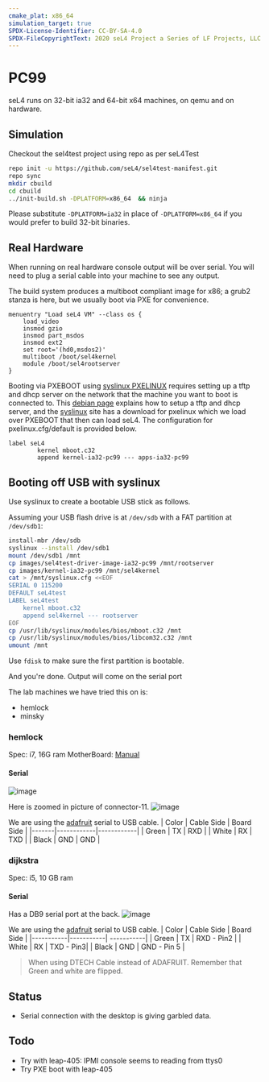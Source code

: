 ```yaml
---
cmake_plat: x86_64
simulation_target: true
SPDX-License-Identifier: CC-BY-SA-4.0
SPDX-FileCopyrightText: 2020 seL4 Project a Series of LF Projects, LLC.
---
```

# PC99
seL4 runs on 32-bit ia32 and 64-bit x64 machines, on qemu and on
hardware.

## Simulation

Checkout the sel4test project using repo as per seL4Test
```bash
repo init -u https://github.com/seL4/sel4test-manifest.git
repo sync
mkdir cbuild
cd cbuild
../init-build.sh -DPLATFORM=x86_64  && ninja
```
Please substitute `-DPLATFORM=ia32` in place of `-DPLATFORM=x86_64` if you would
prefer to build 32-bit binaries.

## Real Hardware
 When running on real hardware console output will be
over serial. You will need to plug a serial cable into your machine to
see any output.

The build system produces a multiboot compliant image for x86; a grub2
stanza is here, but we usually boot via PXE for convenience.
```
menuentry "Load seL4 VM" --class os {
    load_video
    insmod gzio
    insmod part_msdos
    insmod ext2
    set root='(hd0,msdos2)'
    multiboot /boot/sel4kernel
    module /boot/sel4rootserver
}
```

Booting via PXEBOOT using
[syslinux PXELINUX](http://www.syslinux.org/wiki/index.php?title=PXELINUX) requires setting up a tftp and dhcp server on the network
that the machine you want to boot is connected to. This
[debian page](https://debian-administration.org/article/478/Setting_up_a_server_for_PXE_network_booting) explains how to setup a tftp and dhcp server, and the
[syslinux](http://www.syslinux.org/wiki/index.php?title=Download)
site has a download for pxelinux which we load over PXEBOOT
that then can load seL4. The configuration for pxelinux.cfg/default is
provided below.
```
label seL4
        kernel mboot.c32
        append kernel-ia32-pc99 --- apps-ia32-pc99
```

## Booting off USB with syslinux

Use syslinux to create a bootable USB stick as follows.

Assuming your USB flash drive is at `/dev/sdb` with a FAT partition at
`/dev/sdb1`:
```bash
install-mbr /dev/sdb
syslinux --install /dev/sdb1
mount /dev/sdb1 /mnt
cp images/sel4test-driver-image-ia32-pc99 /mnt/rootserver
cp images/kernel-ia32-pc99 /mnt/sel4kernel
cat > /mnt/syslinux.cfg <<EOF
SERIAL 0 115200
DEFAULT seL4test
LABEL seL4test
    kernel mboot.c32
    append sel4kernel --- rootserver
EOF
cp /usr/lib/syslinux/modules/bios/mboot.c32 /mnt
cp /usr/lib/syslinux/modules/bios/libcom32.c32 /mnt
umount /mnt
```

Use `fdisk` to make sure the first partition is bootable.

And you're done. Output will come on the serial port

The lab machines we have tried this on is:
- hemlock 
- minsky


### hemlock
Spec: i7, 16G ram
MotherBoard: [Manual](https://dlcdnets.asus.com/pub/ASUS/mb/LGA1151/PRIME_H270M-PLUS/E12027_PRIME_H270M-PLUS_UM_WEB.pdf) 

#### Serial

![image](https://user-images.githubusercontent.com/22774472/170778599-517aeb24-2d1c-405b-a7f6-13d0feda4889.png)

Here is zoomed in picture of connector-11.
![image](https://user-images.githubusercontent.com/22774472/170778542-7a25dfa5-5dfd-40b3-98c9-5dfdf8ca9ee0.png)


We are using the [adafruit](https://www.adafruit.com/product/954) serial to USB cable.
| Color | Cable Side | Board Side | 
|-------|------------|------------| 
| Green |     TX     | RXD | 
| White |     RX     | TXD | 
| Black |     GND    | GND | 


### dijkstra
Spec: i5, 10 GB ram

#### Serial
Has a DB9 serial port at the back.
![image](https://user-images.githubusercontent.com/22774472/170782501-d5d1e64f-16bc-4b48-adf2-c585fc4d9c28.png)


We are using the [adafruit](https://www.adafruit.com/product/954) serial to USB cable.
| Color |  Cable Side | Board Side | 
|-----------|-----------| -----------|
| Green |    TX     | RXD - Pin2 | 
| White |     RX     | TXD - Pin3| 
| Black |    GND    | GND - Pin 5 | 


> When using DTECH Cable instead of ADAFRUIT. Remember that Green and white are flipped.

## Status
* Serial connection with the desktop is giving garbled data. 

## Todo
* Try with leap-405: IPMI console seems to reading from ttys0
* Try PXE boot with leap-405
